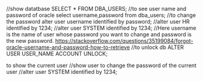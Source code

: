 //show datatbase
SELECT * FROM DBA_USERS;
//to see user name and password of oracle
select username,password from dba_users;
//to change the password
alter user username identified by password;
//alter user HR identified by 1234; 
//alter user SYSTEM identified by 1234;
//Here username is the name of user whose password you want to change and password is the new password.
https://stackoverflow.com/questions/35199084/forgot-oracle-username-and-password-how-to-retrieve
//to unlock db
ALTER USER USER_NAME ACCOUNT UNLOCK;



to show the current user
//show user
to change the password of the current user
//alter user SYSTEM identified by 1234;

